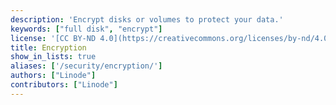 ```yaml
---
description: 'Encrypt disks or volumes to protect your data.'
keywords: ["full disk", "encrypt"]
license: '[CC BY-ND 4.0](https://creativecommons.org/licenses/by-nd/4.0)'
title: Encryption
show_in_lists: true
aliases: ['/security/encryption/']
authors: ["Linode"]
contributors: ["Linode"]
---
```

